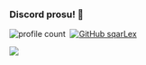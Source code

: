 ### Discord prosu! 🤠
![profile count](https://komarev.com/ghpvc/?username=sqarLex&color=8b72ff)&nbsp;
[![GitHub sqarLex](https://img.shields.io/github/followers/sqarLex?label=follow&style=social)](https://github.com/sqarLex)&nbsp;

[<img src="https://discord.c99.nl/widget/theme-4/449176134748340225.png"></img>](https://discord.c99.nl/widget/theme-5/449176134748340225.png)
